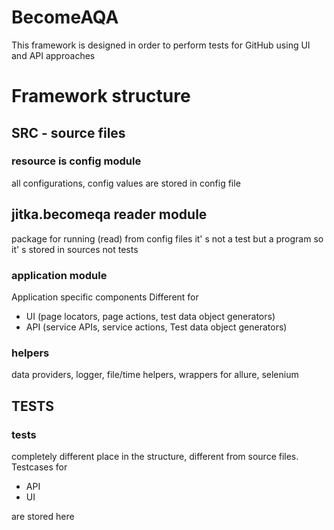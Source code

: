 # BecomeAQA
This  framework is designed in order to perform tests for GitHub using UI and API approaches


# Framework structure
## SRC - source files
### resource is config module
all configurations, config values are stored in config file

## jitka.becomeqa reader module
package for running (read) from config files
it' s not a test but a program so it' s stored in sources not tests

### application module
Application specific components
Different for 
- UI (page locators, page actions, test data object generators)
- API (service APIs, service actions, Test data object generators)

### helpers
data providers, logger, file/time helpers, wrappers for allure, selenium

## TESTS
### tests
completely different place in the structure, different from source files. Testcases for 
- API
- UI

are stored here

